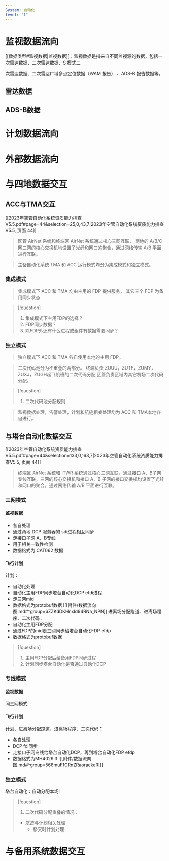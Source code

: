 ```yaml
---
System: 自动化
level: "1"
---
```

# 监视数据流向

[[数据类型#监视数据|监视数据]]：监视数据是指来自不同监视源的数据，包括一次雷达数据、二次雷达数据、S 模式二

次雷达数据、二次雷达广域多点定位数据（WAM 报告） 、ADS-B 报告数据等。

## 雷达数据


## ADS-B数据

# 计划数据流向

# 外部数据流向

# 与四地数据交互
## ACC与TMA交互
[[2023年空管自动化系统资质能力排查V5.5.pdf#page=44&selection=25,0,43,7|2023年空管自动化系统资质能力排查V5.5, 页面 44]]

> 区管 AirNet 系统和终端区 AirNet 系统通过核心三网互联， 两地的 A/B/C 网三网的核心交换机均设置了光纤和网口的聚合，通过网络传输 A/B 平面进行互联。

> 主备自动化系统 TMA 和 ACC 运行模式均分为集成模式和独立模式。
### 集成模式

>集成模式下 ACC 和 TMA 均由主用的 FDP 提供服务， 其它三个 FDP 为备用同步状态

>[!question]
>1. 集成模式下主用FDP的选择？
>2. FDP同步数据？
>3. 除FDP外还有什么进程或组件有数据需要同步？
### 独立模式

>独立模式下 ACC 和 TMA 各自使用本地的主用 FDP。

>二次代码池分为不重叠的两部分。
  终端负责 ZUUU，ZUTF，ZUMY，ZUXJ，ZUGH起飞航班的二次代码分配
  区管负责区域内其它机场二次代码分配。

>[!question]
>1. 二次代码池分配规则

>监视数据处理，告警处理，计划和航迹相关处理均为 ACC 和 TMA本地各自进行。
## 与塔台自动化数据交互
[[2023年空管自动化系统资质能力排查V5.5.pdf#page=44&selection=133,0,163,7|2023年空管自动化系统资质能力排查V5.5, 页面 44]]

> 终端区 AirNet 系统和 ITWR 系统通过核心三网互联，通过接口 A、B子网专线互联，三网的核心交换机和接口 A、B 子网的接口交换机均设置了光纤和网口的聚合，通过网络传输 A/B 平面进行互联。
### 三网模式
#### 监视数据
- 各自处理
- 通过两地 DCP 服务器的 sdi进程相互同步
- 走接口子网 A、B专线
- 用于相关一致性检测
- 数据格式为 CAT062 数据
#### 飞行计划
计划：
- 自动化处理
- 自动化主用FDP同步塔台自动化DCP efdi进程
- 走三网mid
- 数据格式为protobuf数据
![[附件/数据流向图.md#^group=6ZZKdDKHnxId94RNa_NPN]]
进离场分配跑道、进离场程序、二次代码：
- 自动化主用FDP分配
- 通过FDP的mid走三网同步给塔台自动化FDP efdp
- 数据格式为protobuf数据
>[!question]
>1. 主用FDP分配后给备用FDP同步过程
>2. 计划同步塔台自动化是否通过自动化DCP

### 专线模式
#### 监视数据
同三网模式
#### 飞行计划
计划、进离场分配跑道、进离场程序、二次代码：
- 各自处理
- DCP fdi同步
- 走接口子网专线给塔台自动化DCP，再到塔台自动化FDP efdp
- 数据格式为MH4029.3
![[附件/数据流向图.md#^group=566muF1CRnZRaoraekeRI]]
### 独立模式
塔台自动化：自动分配本场l

>[!question]
>1. 二次代码分配重叠的情况：
  >  - 航迹与计划相关处理
>    - 移交时计划处理
# 与备用系统数据交互